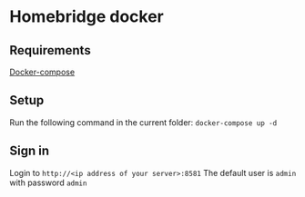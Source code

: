 # Homebridge docker

## Requirements
[Docker-compose](https://docs.docker.com/compose/install/)

## Setup
Run the following command in the current folder: ```docker-compose up -d```

## Sign in
Login to `http://<ip address of your server>:8581`
The default user is `admin` with password `admin`